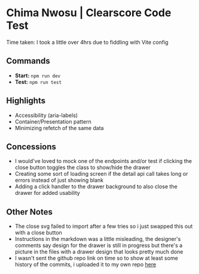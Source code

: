 # Chima Nwosu | Clearscore Code Test

Time taken: I took a little over 4hrs due to fiddling with Vite config

## Commands

- **Start:** `npm run dev`
- **Test:** `npm run test`

## Highlights

- Accessibility (aria-labels)
- Container/Presentation pattern
- Minimizing refetch of the same data

## Concessions

- I would've loved to mock one of the endpoints and/or test if clicking the close button toggles the class to show/hide the drawer
- Creating some sort of loading screen if the detail api call takes long or errors instead of just showing blank
- Adding a click handler to the drawer background to also close the drawer for added usability 

## Other Notes

- The close svg failed to import after a few tries so i just swapped this out with a close button
- Instructions in the markdown was a little misleading, the designer's comments say design for the drawer is still in progress but there's a picture in the files with a drawer design that looks pretty much done
- I wasn't sent the github repo link on time so to show at least some history of the commits, i uploaded it to my own repo [here](https://github.com/Chima42/cloudscore-code-test)
